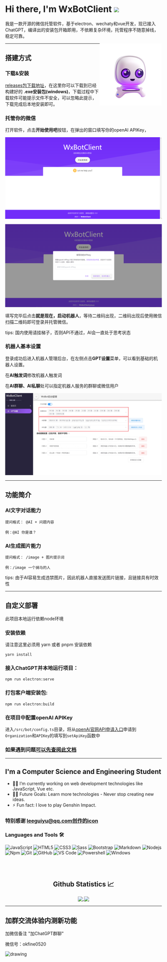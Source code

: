 # Hi there, I'm WxBotClient <img width="30px" src="https://media.tenor.com/images/3b388fe03da271d2674faf85eb7c3fcd/tenor.gif" />
我是一款开源的微信托管软件，基于electron、wechaty和vue开发，现已接入ChatGPT，编译出的安装包开箱即用，不依赖复杂环境，托管程序不随意掉线，稳定可靠。

<img align="right" height="200" src="./src/assets/icons/icon.png" />

---
## 搭建方式
### 下载&安装
[releases包下载地址](https://github.com/WhiteWatson/wx-bot-client/releases)，在这里你可以下载到已经构建好的 **.exe安装包(windows)**，下载过程中下载软件可能提示文件不安全，可以忽略此提示，下载完成后本地安装即可。

### 托管你的微信
打开软件，点击**开始使用吧**按钮，在弹出的窗口填写你的openAI APIKey，

![markdown picture](./doc/images/one.png)

![markdown picture](./doc/images/apikeyinput.png)

填写完毕后点击**就是现在，启动机器人**，等待二维码出现，二维码出现后使用微信扫描二维码即可登录并托管微信。

tips: 国内使用请挂梯子，否则API不通过，AI会一直处于思考状态

### 机器人基本设置
登录成功后进入机器人管理后台，在左侧点击**GPT设置**菜单，可以看到基础的机器人设置。

在**AI触发词**修改机器人触发词

在**AI群聊、AI私聊**处可以指定机器人服务的群聊或微信用户

![markdown picture](./doc/images/gptsetting.png)

---
## 功能简介
### AI文字对话能力

```
提问格式： @AI + 问题内容

例：@AI 你是谁？
```

### AI生成图片能力
```
提问格式： /image + 图片提示词

例：/image 一个骑马的人
```
tips: 由于AI容易生成违禁图片，因此机器人直接发送图片链接，且链接具有时效性

---

## 自定义部署
此项目本地运行依赖node环境

### 安装依赖

请注意这里必须用 yarn 或者 pnpm 安装依赖
```
yarn install
```

### 接入ChatGPT并本地运行项目：

```
npm run electron:serve
```

### 打包客户端安装包:
```
npm run electron:build
```
### 在项目中配置openAI APIKey
进入`/src/bot/config.ts`目录，将从[openAi官网API申请入口](https://platform.openai.com/account/api-keys)申请到`Organization`和`APIKey`的填写到`setApiKey`函数中

### 如果遇到问题[可以先查阅此文档](./doc/problem.md)

---
## I'm a Computer Science and Engineering Student  

- 👨‍💻 I’m currently working on web development technologies like JavaScript, Vue etc.
- 💪🏼 Future Goals: Learn more technologies - Never stop creating new ideas.
- ⚡ Fun fact: I love to play Genshin Impact.

### 特别感谢 leeguiyu@qq.com创作的icon

### Languages and Tools 🛠 

![JavaScript](https://img.shields.io/badge/-JavaScript-%23F7DF1C?style=flat-square&logo=javascript&logoColor=000000&labelColor=%23F7DF1C&color=%23FFCE5A)
![HTML5](https://img.shields.io/badge/-HTML5-%23E44D27?style=flat-square&logo=html5&logoColor=ffffff)
![CSS3](https://img.shields.io/badge/-CSS3-%231572B6?style=flat-square&logo=css3)
![Sass](https://img.shields.io/badge/-Sass-%23CC6699?style=flat-square&logo=sass&logoColor=ffffff)
![Bootstrap](https://img.shields.io/badge/-Bootstrap-563D7C?style=flat-square&logo=Bootstrap)
![Markdown](https://img.shields.io/badge/-Markdown-000000?style=flat-square&logo=markdown)
![Nodejs](https://img.shields.io/badge/-Nodejs-339933?style=flat-square&logo=Node.js&logoColor=ffffff)
![Npm](https://img.shields.io/badge/-npm-CB3837?style=flat-square&logo=npm)
![Git](https://img.shields.io/badge/-Git-%23F05032?style=flat-square&logo=git&logoColor=%23ffffff)
![GitHub](https://img.shields.io/badge/-GitHub-181717?style=flat-square&logo=github)
![VS Code](http://img.shields.io/badge/-VS%20Code-007ACC?style=flat-square&logo=visual-studio-code&logoColor=ffffff)
![Powershell](http://img.shields.io/badge/-Powershell-5391FE?style=flat-square&logo=powershell&logoColor=ffffff)
![Windows](http://img.shields.io/badge/-Windows-0078D6?style=flat-square&logo=windows&logoColor=ffffff)

<br/>

<br/>

  <h2 align="center"> Github Statistics 📈 </h2>
  
  <div align="center"> 
     <a href="">
      <img align="center" src="https://github-readme-stats-sigma-five.vercel.app/api?username=WhiteWatson&show_icons=true&include_all_commits=true&count_private=true&theme=react&line_height=40" />
    </a>
    <a href="">
      <img align="center" src="https://github-readme-stats.vercel.app/api/top-langs/?username=WhiteWatson&theme=react&line_height=40&hide=css"/>
    </a>
</div
  
<br/>

---
## 加群交流体验内测新功能

加微信备注 "加ChatGPT群聊"

微信号：okfine0520

<img src="https://web-ar.bj.bcebos.com/images/mywxqrcode.jpg" alt="drawing" width="300"/>

